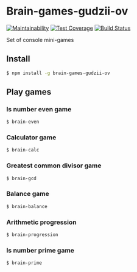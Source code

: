 # Brain-games-gudzii-ov
[![Maintainability](https://api.codeclimate.com/v1/badges/0a4badc65c07f1c06b72/maintainability)](https://codeclimate.com/github/gudzii-ov/project-lvl1-s256/maintainability)
[![Test Coverage](https://api.codeclimate.com/v1/badges/0a4badc65c07f1c06b72/test_coverage)](https://codeclimate.com/github/gudzii-ov/project-lvl1-s256/test_coverage)
[![Build Status](https://travis-ci.org/gudzii-ov/project-lvl1-s256.svg?branch=master)](https://travis-ci.org/gudzii-ov/project-lvl1-s256)

Set of console mini-games

## Install

```bash
$ npm install -g brain-games-gudzii-ov
```

## Play games

### Is number even game
```bash
$ brain-even
```

### Calculator game
```bash
$ brain-calc
```

### Greatest common divisor game
```bash
$ brain-gcd
```

### Balance game
```bash
$ brain-balance
```

### Arithmetic progression
```bash
$ brain-progression
```

### Is number prime game
```bash
$ brain-prime
```
